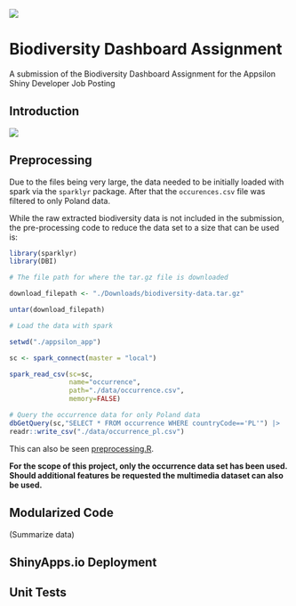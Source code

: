 ![](https://raw.githubusercontent.com/benyamindsmith/appsilon_app/main/www/appsilon_logo.png?token=GHSAT0AAAAAABXQSBT32RUKTJZV4OAE5MA4Y7WXVWQ)
# Biodiversity Dashboard Assignment

A submission of the Biodiversity Dashboard Assignment for the Appsilon Shiny Developer Job Posting

## Introduction

![](./www/dashboard_preview)

## Preprocessing

Due to the files being very large, the data needed to be initially loaded with spark via the `sparklyr` package. After that the `occurences.csv` file was filtered to only Poland data. 

While the raw extracted biodiversity data is not included in the submission, the pre-processing code to reduce the data set to a size that can be used is: 

```r
library(sparklyr)
library(DBI)

# The file path for where the tar.gz file is downloaded

download_filepath <- "./Downloads/biodiversity-data.tar.gz"

untar(download_filepath)

# Load the data with spark 

setwd("./appsilon_app")

sc <- spark_connect(master = "local")

spark_read_csv(sc=sc,
               name="occurrence",
               path="./data/occurrence.csv",
               memory=FALSE)

# Query the occurrence data for only Poland data
dbGetQuery(sc,"SELECT * FROM occurrence WHERE countryCode=='PL'") |> 
readr::write_csv("./data/occurrence_pl.csv")

```

This can also be seen [preprocessing.R](https://github.com/benyamindsmith/appsilon_app/blob/main/preprocessing.R).

**For the scope of this project, only the occurrence data set has been used. Should additional features be requested the multimedia dataset can also be used.**

## Modularized Code

(Summarize data)

## ShinyApps.io Deployment

## Unit Tests


